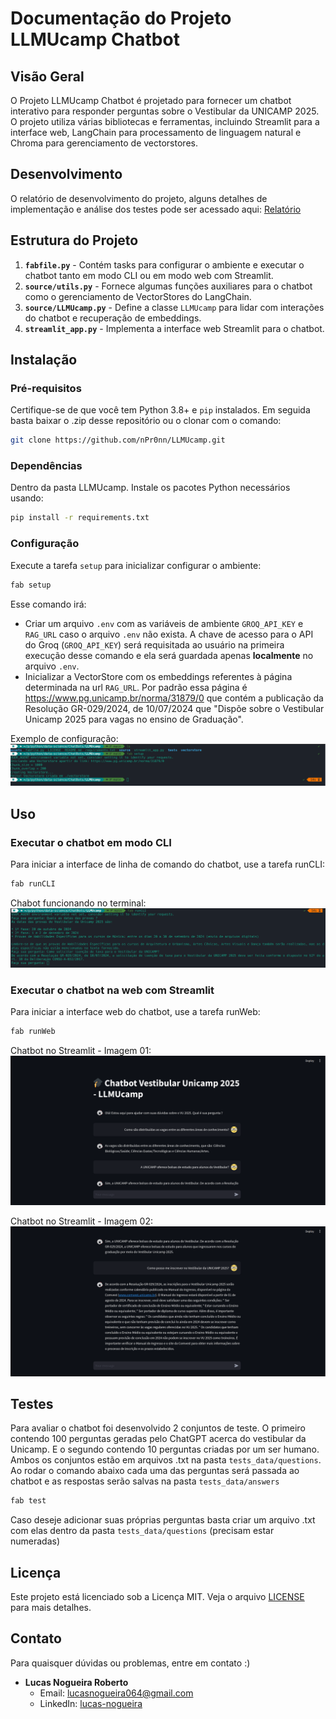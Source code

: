 
# Documentação do Projeto LLMUcamp Chatbot

## Visão Geral

O Projeto LLMUcamp Chatbot é projetado para fornecer um chatbot interativo para responder perguntas sobre o Vestibular da UNICAMP 2025. O projeto utiliza várias bibliotecas e ferramentas, incluindo Streamlit para a interface web, LangChain para processamento de linguagem natural e Chroma para gerenciamento de vectorstores.

## Desenvolvimento
O relatório de desenvolvimento do projeto, alguns detalhes de implementação e análise dos testes pode ser acessado aqui: [Relatório](Relatorio.md)

## Estrutura do Projeto

1. **`fabfile.py`** - Contém tasks para configurar o ambiente e executar o chatbot tanto em modo CLI ou em modo web com Streamlit.
2. **`source/utils.py`** - Fornece algumas funções auxiliares para o chatbot como o gerenciamento de VectorStores do LangChain.
3. **`source/LLMUcamp.py`** - Define a classe `LLMUcamp` para lidar com interações do chatbot e recuperação de embeddings.
4. **`streamlit_app.py`** - Implementa a interface web Streamlit para o chatbot.

## Instalação

### Pré-requisitos

Certifique-se de que você tem Python 3.8+ e `pip` instalados. Em seguida basta baixar o .zip desse repositório ou o clonar com o comando:

```bash
git clone https://github.com/nPr0nn/LLMUcamp.git
```

### Dependências

Dentro da pasta LLMUcamp. Instale os pacotes Python necessários usando:

```bash
pip install -r requirements.txt
```

### Configuração 

Execute a tarefa `setup` para inicializar configurar o ambiente:

```bash
fab setup
```

Esse comando irá:

- Criar um arquivo `.env` com as variáveis de ambiente `GROQ_API_KEY` e `RAG_URL` caso o arquivo `.env` não exista. A chave de acesso para o API do Groq (`GROQ_API_KEY`) será requisitada ao usuário na primeira execução desse comando e ela será guardada apenas **localmente** no arquivo `.env`.
- Inicializar a VectorStore com os embeddings referentes à página determinada na url `RAG_URL`. Por padrão essa página é <https://www.pg.unicamp.br/norma/31879/0> que contém a  publicação da Resolução GR-029/2024, de 10/07/2024 que "Dispõe sobre o Vestibular Unicamp 2025 para vagas no ensino de Graduação".

Exemplo de configuração:
![Imagem](/assets/repo/setup.png)

## Uso

### Executar o chatbot em modo CLI 

Para iniciar a interface de linha de comando do chatbot, use a tarefa runCLI:

```bash
fab runCLI
```

Chabot funcionando no terminal:
![Imagem](/assets/repo/cli.png)

### Executar o chatbot na web com Streamlit

Para iniciar a interface web do chatbot, use a tarefa runWeb:

```bash
fab runWeb
```
Chatbot no Streamlit - Imagem 01:
![Imagem](/assets/repo/web1.png)

Chatbot no Streamlit - Imagem 02:
![Imagem](/assets/repo/web2.png)


## Testes

Para avaliar o chatbot foi desenvolvido 2 conjuntos de teste. O primeiro contendo 100 perguntas geradas pelo ChatGPT acerca do vestibular da Unicamp. E o segundo contendo 10 perguntas criadas por um ser humano. Ambos os conjuntos estão em arquivos .txt na pasta `tests_data/questions`. Ao rodar o comando abaixo cada uma das perguntas será passada ao chatbot e as respostas serão salvas na pasta `tests_data/answers`

```bash
fab test
```

Caso deseje adicionar suas próprias perguntas basta criar um arquivo .txt com elas dentro da pasta `tests_data/questions` (precisam estar numeradas)

## Licença

Este projeto está licenciado sob a Licença MIT. Veja o arquivo [LICENSE](LICENSE) para mais detalhes.

## Contato

Para quaisquer dúvidas ou problemas, entre em contato :)

- **Lucas Nogueira Roberto**
  - Email: [lucasnogueira064@gmail.com](mailto:lucasnogueira064@gmail.com)
  - LinkedIn: [lucas-nogueira](https://www.linkedin.com/in/lucas-nogueira-079a69160/)

